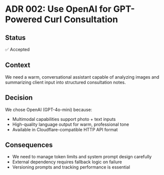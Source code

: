# ADR 002: Use OpenAI for GPT-Powered Curl Consultation

## Status

✅ Accepted

## Context

We need a warm, conversational assistant capable of analyzing images and summarizing client input into structured consultation notes.

## Decision

We chose OpenAI (GPT-4o-mini) because:

- Multimodal capabilities support photo + text inputs
- High-quality language output for warm, professional tone
- Available in Cloudflare-compatible HTTP API format

## Consequences

- We need to manage token limits and system prompt design carefully
- External dependency requires fallback logic on failure
- Versioning prompts and tracking performance is essential

